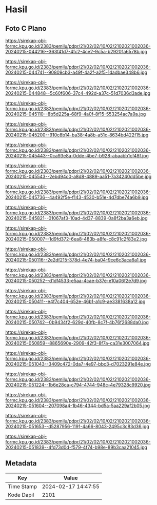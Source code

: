 # Hasil

## Foto C Plano

https://sirekap-obj-formc.kpu.go.id/2383/pemilu/pdpr/21/02/02/10/02/2102021002036-20240215-044216--363f41d7-4fc2-4ce2-9c5a-b29201a6578b.jpg

https://sirekap-obj-formc.kpu.go.id/2383/pemilu/pdpr/21/02/02/10/02/2102021002036-20240215-044741--90809cb3-a49f-4a2f-a2f5-1dadbae348b6.jpg

https://sirekap-obj-formc.kpu.go.id/2383/pemilu/pdpr/21/02/02/10/02/2102021002036-20240215-044848--5c60f606-37c4-492d-a37c-51d7036d3ade.jpg

https://sirekap-obj-formc.kpu.go.id/2383/pemilu/pdpr/21/02/02/10/02/2102021002036-20240215-045110--8b5d225a-68f9-4a0f-8f15-553254ac7a9a.jpg

https://sirekap-obj-formc.kpu.go.id/2383/pemilu/pdpr/21/02/02/10/02/2102021002036-20240215-045200--910c8b14-ba38-4a8b-a51c-8634bd422f15.jpg

https://sirekap-obj-formc.kpu.go.id/2383/pemilu/pdpr/21/02/02/10/02/2102021002036-20240215-045443--0ca93e8a-0dde-4be7-b928-abaabb1cf48f.jpg

https://sirekap-obj-formc.kpu.go.id/2383/pemilu/pdpr/21/02/02/10/02/2102021002036-20240215-045543--2ebd94c0-a8d8-4889-aa51-7a34240dd5be.jpg

https://sirekap-obj-formc.kpu.go.id/2383/pemilu/pdpr/21/02/02/10/02/2102021002036-20240215-045736--4a492f5e-f143-4530-b51e-4d7dbe74a6b9.jpg

https://sirekap-obj-formc.kpu.go.id/2383/pemilu/pdpr/21/02/02/10/02/2102021002036-20240215-045821--01067af3-10ad-4d37-8839-0a8f2ba3a6eb.jpg

https://sirekap-obj-formc.kpu.go.id/2383/pemilu/pdpr/21/02/02/10/02/2102021002036-20240215-050007--1d9fd372-6ea8-483b-a8fe-c8c91c2f83e2.jpg

https://sirekap-obj-formc.kpu.go.id/2383/pemilu/pdpr/21/02/02/10/02/2102021002036-20240215-050116--2e2df215-378d-4e74-ba04-9ce6c3aca6a1.jpg

https://sirekap-obj-formc.kpu.go.id/2383/pemilu/pdpr/21/02/02/10/02/2102021002036-20240215-050252--d1df4533-e5aa-4cae-b37e-e10a06f2e7d9.jpg

https://sirekap-obj-formc.kpu.go.id/2383/pemilu/pdpr/21/02/02/10/02/2102021002036-20240215-050411--e4f7c404-652e-46b1-a1c9-ae3381638a12.jpg

https://sirekap-obj-formc.kpu.go.id/2383/pemilu/pdpr/21/02/02/10/02/2102021002036-20240215-050742--0b9434f2-629d-40fb-8c7f-4b76f2688da0.jpg

https://sirekap-obj-formc.kpu.go.id/2383/pemilu/pdpr/21/02/02/10/02/2102021002036-20240215-050859--8865690e-2909-42f3-8f7a-ca31e3007064.jpg

https://sirekap-obj-formc.kpu.go.id/2383/pemilu/pdpr/21/02/02/10/02/2102021002036-20240215-051043--3409c472-0da7-4e97-bbc3-d7023291e84e.jpg

https://sirekap-obj-formc.kpu.go.id/2383/pemilu/pdpr/21/02/02/10/02/2102021002036-20240215-051224--1b6e28ca-c794-4744-948c-4e79328c9920.jpg

https://sirekap-obj-formc.kpu.go.id/2383/pemilu/pdpr/21/02/02/10/02/2102021002036-20240215-051604--207098a4-1b46-4344-bd5a-5aa229af2b05.jpg

https://sirekap-obj-formc.kpu.go.id/2383/pemilu/pdpr/21/02/02/10/02/2102021002036-20240215-051653--d5287956-1191-4a66-8043-2495c3c83d36.jpg

https://sirekap-obj-formc.kpu.go.id/2383/pemilu/pdpr/21/02/02/10/02/2102021002036-20240215-051839--4fd73d0d-f579-4f74-b98e-89b3caa21045.jpg


## Metadata

| Key        | Value               |
| ---------- | ------------------- |
| Time Stamp | 2024-02-17 14:47:55 |
| Kode Dapil | 2101                |



